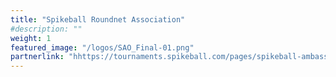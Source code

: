 ```yaml
---
title: "Spikeball Roundnet Association"
#description: ""
weight: 1
featured_image: "/logos/SAO_Final-01.png"
partnerlink: "hhttps://tournaments.spikeball.com/pages/spikeball-ambassador-organizations"
---
```

